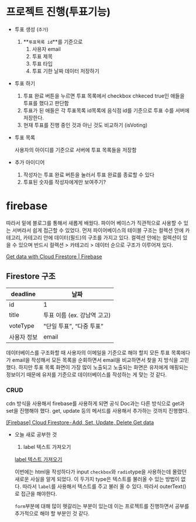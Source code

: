 # 프로젝트 진행(투표기능)

- 투표 생성 (`추가`)
    1. **`투표목록 id`**를 기준으로 
        1. 사용자 email
        2. 투표 제목
        3. 투표 타입
        4. 투표 기한 날짜 데이터 저장하기
- 투표 하기
    1. 투표 완료 버튼을 누르면 투표 목록에서 checkbox chkeced true인 애들을 투표를 했다고 판단함
    2. 투표가 된 애들은 각 투표목록 id목록에 음식점 id를 기준으로 투표 수를 서버에 저장한다.
    3. 현재 투표를 진행 중인 것과 아닌 것도 비교하기 (isVoting)
- 투표 목록
    
    사용자의 아이디를 기준으로 서버에 투표 목록들을 저장함
    
- 추가 아이디어
    1. 작성자는 투표 완료 버튼을 눌러서 투표 완료를 종료할 수 있다
    2. 투표된 숫자를 작성자에게만 보여주기?

# firebase

 따라서 밑에 블로그를 통해서 새롭게 배웠다. 파이어 베이스가 직관적으로 사용할 수 있는 서버라서 쉽게 접근할 수 있었다. 먼저 파이어베이스의 테이블 구조는 컬렉션 안에 카테고리, 카테고리 안에 데이터(필드)의 구조를 가지고 있다. 컬렉션 안에는 컬렉션이 있을 수 있으며 반드시 컬렉션 > 카테고리 > 데이터 순으로 구조가 이루어져 있다. 

[Get data with Cloud Firestore | Firebase](https://firebase.google.com/docs/firestore/query-data/get-data)

## ****Firestore**** 구조

| deadline | 날짜 |
| --- | --- |
| id | 1 |
| title | 투표 이름 (ex. 강남역 고고) |
| voteType | "단일 투표”, “다중 투표” |
| 사용자 정보 | email |

데이터베이스를 구조화할 때 사용자의 이메일을 기준으로 해야 할지 모든 투표 목록에다가 email을 작성해서 모든 목록을 순회하면서 email을 비교하면서 찾을 지 방식을 고민했다. 하지만 투표 목록 화면이 가장 많이 노출되고 노출되는 화면은 유저에게 매핑되는 정보이기 때문에 유저를 기준으로 데이터베이스를 작성하는 게 맞는 것 같다.

### CRUD

cdn 방식을 사용해서 firebase를 사용하게 되면 공식 Doc과는 다른 방식으로 get과 set을 진행해야 했다. get, update 등의 메서드를 사용해서 추가하는 것까지 진행했다. 

[[Firebase] Cloud Firestore - Add, Set, Update, Delete Get data](https://saveyourtime.medium.com/firebase-cloud-firestore-add-set-update-delete-get-data-6da566513b1b)

- 오늘 새로 공부한 것
    1. label 텍스트 가져오기
    
    [label 텍스트 가져오기](https://rapperyj.tistory.com/534)
    
    이번에는 html을 작성하다가 input `checkbox`와 `radio`type을 사용하는데 몰랐던 새로운 사실을 알게 되었다. 이 두가지 type은 텍스트를 불러올 수 있는 방법이 없다. 따라서 `label`를 사용해서 텍스트를 주고 불러 올 수 있다. 따라서 outerText()로 접근을 해야한다. 
    
    `form`부분에 대해 많이 헷갈리는 부분이 있는데 이는 프로젝트를 진행하면서 공부를 추가적으로 해야 할 부분인 것 같다.
